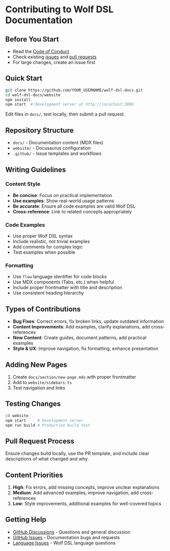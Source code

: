 # Contributing to Wolf DSL Documentation

## Before You Start

- Read the [Code of Conduct](.github/CODE_OF_CONDUCT.md)
- Check existing [issues](https://github.com/wolf-DSL/wolf-dsl-docs/issues) and [pull requests](https://github.com/wolf-DSL/wolf-dsl-docs/pulls)
- For large changes, create an issue first

## Quick Start

```bash
git clone https://github.com/YOUR_USERNAME/wolf-dsl-docs.git
cd wolf-dsl-docs/website
npm install
npm start  # Development server at http://localhost:3000
```

Edit files in `docs/`, test locally, then submit a pull request.

## Repository Structure

- `docs/` - Documentation content (MDX files)
- `website/` - Docusaurus configuration
- `.github/` - Issue templates and workflows

## Writing Guidelines

### Content Style
- **Be concise**: Focus on practical implementation
- **Use examples**: Show real-world usage patterns
- **Be accurate**: Ensure all code examples are valid Wolf DSL
- **Cross-reference**: Link to related concepts appropriately

### Code Examples
- Use proper Wolf DSL syntax
- Include realistic, not trivial examples
- Add comments for complex logic
- Test examples when possible

### Formatting
- Use `flow` language identifier for code blocks
- Use MDX components (Tabs, etc.) when helpful
- Include proper frontmatter with title and description
- Use consistent heading hierarchy

## Types of Contributions

- **Bug Fixes**: Correct errors, fix broken links, update outdated information
- **Content Improvements**: Add examples, clarify explanations, add cross-references  
- **New Content**: Create guides, document patterns, add practical examples
- **Style & UX**: Improve navigation, fix formatting, enhance presentation

## Adding New Pages

1. Create `docs/section/new-page.mdx` with proper frontmatter
2. Add to `website/sidebars.ts`
3. Test navigation and links

## Testing Changes

```bash
cd website
npm start     # Development server
npm run build # Production build test
```

## Pull Request Process

Ensure changes build locally, use the PR template, and include clear descriptions of what changed and why.

## Content Priorities

1. **High**: Fix errors, add missing concepts, improve unclear explanations
2. **Medium**: Add advanced examples, improve navigation, add cross-references
3. **Low**: Style improvements, additional examples for well-covered topics

## Getting Help

- [GitHub Discussions](https://github.com/wolf-DSL/wolf-dsl-docs/discussions) - Questions and general discussion
- [GitHub Issues](https://github.com/wolf-DSL/wolf-dsl-docs/issues) - Documentation bugs and requests
- [Language Issues](https://github.com/wolf-DSL/flow-language-spec/issues) - Wolf DSL language questions
